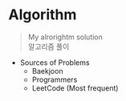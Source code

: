 # Algorithm
> My alrorightm solution    
> 알고리즘 풀이     

* Sources of Problems   
  - Baekjoon    
  - Programmers   
  - LeetCode (Most frequent)   
